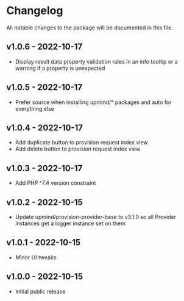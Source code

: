 # Changelog

All notable changes to the package will be documented in this file.


## v1.0.6 - 2022-10-17

- Display result data property validation rules in an info tooltip or a warning
  if a property is unexpected

## v1.0.5 - 2022-10-17

- Prefer source when installing upmind/* packages and auto for everything else

## v1.0.4 - 2022-10-17

- Add duplicate button to provision request index view
- Add delete button to provision request index view

## v1.0.3 - 2022-10-17

- Add PHP ^7.4 version constraint

## v1.0.2 - 2022-10-15

- Update upmind/provision-provider-base to v3.1.0 so all Provider instances get a
  logger instance set on them

## v1.0.1 - 2022-10-15

- Minor UI tweaks

## v1.0.0 - 2022-10-15

- Initial public release